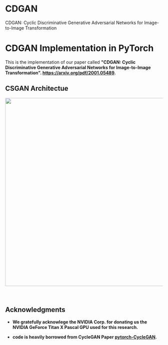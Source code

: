# CDGAN
CDGAN: Cyclic Discriminative Generative Adversarial Networks for Image-to-Image Transformation


# CDGAN Implementation in PyTorch
This is the implementation of our paper called <b>"CDGAN: Cyclic Discriminative Generative Adversarial Networks for Image-to-Image Transformation".<b> <a href="https://arxiv.org/pdf/2001.05489">https://arxiv.org/pdf/2001.05489</a>.
## CSGAN Architectue
<img src='' align="center" width=600>
<br><br><br>
  
  
## Acknowledgments
- We gratefully acknowlege the NVIDIA Corp. for donating us the NVIDIA GeForce Titan X Pascal GPU used for this research.

- code is heavily borrowed from CycleGAN Paper [pytorch-CycleGAN](https://github.com/junyanz/pytorch-CycleGAN-and-pix2pix).
